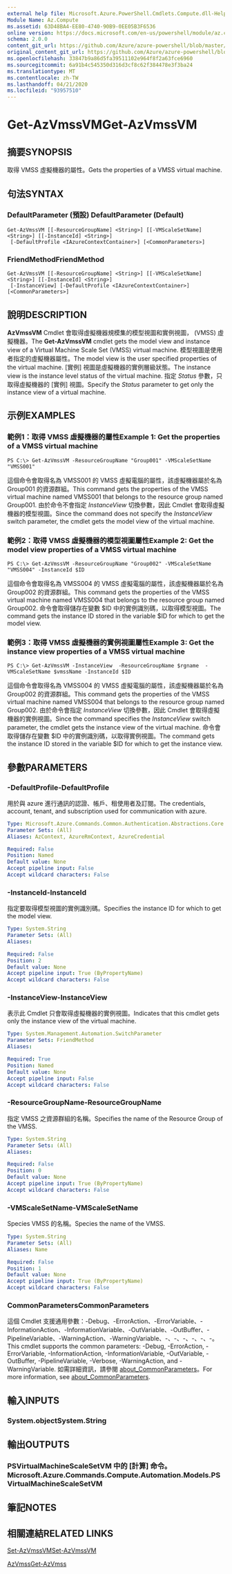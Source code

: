 ```yaml
---
external help file: Microsoft.Azure.PowerShell.Cmdlets.Compute.dll-Help.xml
Module Name: Az.Compute
ms.assetid: 63D48BA4-EE80-4740-90B9-0EE05B3F6536
online version: https://docs.microsoft.com/en-us/powershell/module/az.compute/get-azvmssvm
schema: 2.0.0
content_git_url: https://github.com/Azure/azure-powershell/blob/master/src/Compute/Compute/help/Get-AzVmssVM.md
original_content_git_url: https://github.com/Azure/azure-powershell/blob/master/src/Compute/Compute/help/Get-AzVmssVM.md
ms.openlocfilehash: 33847b9a86d5fa39511102e964f8f2a63fce6960
ms.sourcegitcommit: 6a91b4c545350d316d3cf8c62f384478e3f3ba24
ms.translationtype: MT
ms.contentlocale: zh-TW
ms.lasthandoff: 04/21/2020
ms.locfileid: "93957510"
---
```

# <span data-ttu-id="34dba-101">Get-AzVmssVM</span><span class="sxs-lookup"><span data-stu-id="34dba-101">Get-AzVmssVM</span></span>

## <span data-ttu-id="34dba-102">摘要</span><span class="sxs-lookup"><span data-stu-id="34dba-102">SYNOPSIS</span></span>
<span data-ttu-id="34dba-103">取得 VMSS 虛擬機器的屬性。</span><span class="sxs-lookup"><span data-stu-id="34dba-103">Gets the properties of a VMSS virtual machine.</span></span>

## <span data-ttu-id="34dba-104">句法</span><span class="sxs-lookup"><span data-stu-id="34dba-104">SYNTAX</span></span>

### <span data-ttu-id="34dba-105">DefaultParameter (預設) </span><span class="sxs-lookup"><span data-stu-id="34dba-105">DefaultParameter (Default)</span></span>
```
Get-AzVmssVM [[-ResourceGroupName] <String>] [[-VMScaleSetName] <String>] [[-InstanceId] <String>]
 [-DefaultProfile <IAzureContextContainer>] [<CommonParameters>]
```

### <span data-ttu-id="34dba-106">FriendMethod</span><span class="sxs-lookup"><span data-stu-id="34dba-106">FriendMethod</span></span>
```
Get-AzVmssVM [[-ResourceGroupName] <String>] [[-VMScaleSetName] <String>] [[-InstanceId] <String>]
 [-InstanceView] [-DefaultProfile <IAzureContextContainer>] [<CommonParameters>]
```

## <span data-ttu-id="34dba-107">說明</span><span class="sxs-lookup"><span data-stu-id="34dba-107">DESCRIPTION</span></span>
<span data-ttu-id="34dba-108">**AzVmssVM** Cmdlet 會取得虛擬機器規模集的模型視圖和實例視圖， (VMSS) 虛擬機器。</span><span class="sxs-lookup"><span data-stu-id="34dba-108">The **Get-AzVmssVM** cmdlet gets the model view and instance view of a Virtual Machine Scale Set (VMSS) virtual machine.</span></span>
<span data-ttu-id="34dba-109">模型視圖是使用者指定的虛擬機器屬性。</span><span class="sxs-lookup"><span data-stu-id="34dba-109">The model view is the user specified properties of the virtual machine.</span></span>
<span data-ttu-id="34dba-110">[實例] 視圖是虛擬機器的實例層級狀態。</span><span class="sxs-lookup"><span data-stu-id="34dba-110">The instance view is the instance level status of the virtual machine.</span></span>
<span data-ttu-id="34dba-111">指定 *Status* 參數，只取得虛擬機器的 [實例] 視圖。</span><span class="sxs-lookup"><span data-stu-id="34dba-111">Specify the *Status* parameter to get only the instance view of a virtual machine.</span></span>

## <span data-ttu-id="34dba-112">示例</span><span class="sxs-lookup"><span data-stu-id="34dba-112">EXAMPLES</span></span>

### <span data-ttu-id="34dba-113">範例1：取得 VMSS 虛擬機器的屬性</span><span class="sxs-lookup"><span data-stu-id="34dba-113">Example 1: Get the properties of a VMSS virtual machine</span></span>
```
PS C:\> Get-AzVmssVM -ResourceGroupName "Group001" -VMScaleSetName "VMSS001"
```

<span data-ttu-id="34dba-114">這個命令會取得名為 VMSS001 的 VMSS 虛擬電腦的屬性，該虛擬機器屬於名為 Group001 的資源群組。</span><span class="sxs-lookup"><span data-stu-id="34dba-114">This command gets the properties of the VMSS virtual machine named VMSS001 that belongs to the resource group named Group001.</span></span>
<span data-ttu-id="34dba-115">由於命令不會指定 *InstanceView* 切換參數，因此 Cmdlet 會取得虛擬機器的模型視圖。</span><span class="sxs-lookup"><span data-stu-id="34dba-115">Since the command does not specify the *InstanceView* switch parameter, the cmdlet gets the model view of the virtual machine.</span></span>

### <span data-ttu-id="34dba-116">範例2：取得 VMSS 虛擬機器的模型視圖屬性</span><span class="sxs-lookup"><span data-stu-id="34dba-116">Example 2: Get the model view properties of a VMSS virtual machine</span></span>
```
PS C:\> Get-AzVmssVM -ResourceGroupName "Group002" -VMScaleSetName "VMSS004" -InstanceId $ID
```

<span data-ttu-id="34dba-117">這個命令會取得名為 VMSS004 的 VMSS 虛擬電腦的屬性，該虛擬機器屬於名為 Group002 的資源群組。</span><span class="sxs-lookup"><span data-stu-id="34dba-117">This command gets the properties of the VMSS virtual machine named VMSS004 that belongs to the resource group named Group002.</span></span>
<span data-ttu-id="34dba-118">命令會取得儲存在變數 $ID 中的實例識別碼，以取得模型視圖。</span><span class="sxs-lookup"><span data-stu-id="34dba-118">The command gets the instance ID stored in the variable $ID for which to get the model view.</span></span>

### <span data-ttu-id="34dba-119">範例3：取得 VMSS 虛擬機器的實例視圖屬性</span><span class="sxs-lookup"><span data-stu-id="34dba-119">Example 3: Get the instance view properties of a VMSS virtual machine</span></span>
```
PS C:\> Get-AzVmssVM -InstanceView  -ResourceGroupName $rgname  -VMScaleSetName $vmssName -InstanceId $ID
```

<span data-ttu-id="34dba-120">這個命令會取得名為 VMSS004 的 VMSS 虛擬電腦的屬性，該虛擬機器屬於名為 Group002 的資源群組。</span><span class="sxs-lookup"><span data-stu-id="34dba-120">This command gets the properties of the VMSS virtual machine named VMSS004 that belongs to the resource group named Group002.</span></span>
<span data-ttu-id="34dba-121">由於命令會指定 *InstanceView* 切換參數，因此 Cmdlet 會取得虛擬機器的實例視圖。</span><span class="sxs-lookup"><span data-stu-id="34dba-121">Since the command specifies the *InstanceView* switch parameter, the cmdlet gets the instance view of the virtual machine.</span></span>
<span data-ttu-id="34dba-122">命令會取得儲存在變數 $ID 中的實例識別碼，以取得實例視圖。</span><span class="sxs-lookup"><span data-stu-id="34dba-122">The command gets the instance ID stored in the variable $ID for which to get the instance view.</span></span>

## <span data-ttu-id="34dba-123">參數</span><span class="sxs-lookup"><span data-stu-id="34dba-123">PARAMETERS</span></span>

### <span data-ttu-id="34dba-124">-DefaultProfile</span><span class="sxs-lookup"><span data-stu-id="34dba-124">-DefaultProfile</span></span>
<span data-ttu-id="34dba-125">用於與 azure 進行通訊的認證、帳戶、租使用者及訂閱。</span><span class="sxs-lookup"><span data-stu-id="34dba-125">The credentials, account, tenant, and subscription used for communication with azure.</span></span>

```yaml
Type: Microsoft.Azure.Commands.Common.Authentication.Abstractions.Core.IAzureContextContainer
Parameter Sets: (All)
Aliases: AzContext, AzureRmContext, AzureCredential

Required: False
Position: Named
Default value: None
Accept pipeline input: False
Accept wildcard characters: False
```

### <span data-ttu-id="34dba-126">-InstanceId</span><span class="sxs-lookup"><span data-stu-id="34dba-126">-InstanceId</span></span>
<span data-ttu-id="34dba-127">指定要取得模型視圖的實例識別碼。</span><span class="sxs-lookup"><span data-stu-id="34dba-127">Specifies the instance ID for which to get the model view.</span></span>

```yaml
Type: System.String
Parameter Sets: (All)
Aliases:

Required: False
Position: 2
Default value: None
Accept pipeline input: True (ByPropertyName)
Accept wildcard characters: False
```

### <span data-ttu-id="34dba-128">-InstanceView</span><span class="sxs-lookup"><span data-stu-id="34dba-128">-InstanceView</span></span>
<span data-ttu-id="34dba-129">表示此 Cmdlet 只會取得虛擬機器的實例視圖。</span><span class="sxs-lookup"><span data-stu-id="34dba-129">Indicates that this cmdlet gets only the instance view of the virtual machine.</span></span>

```yaml
Type: System.Management.Automation.SwitchParameter
Parameter Sets: FriendMethod
Aliases:

Required: True
Position: Named
Default value: None
Accept pipeline input: False
Accept wildcard characters: False
```

### <span data-ttu-id="34dba-130">-ResourceGroupName</span><span class="sxs-lookup"><span data-stu-id="34dba-130">-ResourceGroupName</span></span>
<span data-ttu-id="34dba-131">指定 VMSS 之資源群組的名稱。</span><span class="sxs-lookup"><span data-stu-id="34dba-131">Specifies the name of the Resource Group of the VMSS.</span></span>

```yaml
Type: System.String
Parameter Sets: (All)
Aliases:

Required: False
Position: 0
Default value: None
Accept pipeline input: True (ByPropertyName)
Accept wildcard characters: False
```

### <span data-ttu-id="34dba-132">-VMScaleSetName</span><span class="sxs-lookup"><span data-stu-id="34dba-132">-VMScaleSetName</span></span>
<span data-ttu-id="34dba-133">Species VMSS 的名稱。</span><span class="sxs-lookup"><span data-stu-id="34dba-133">Species the name of the VMSS.</span></span>

```yaml
Type: System.String
Parameter Sets: (All)
Aliases: Name

Required: False
Position: 1
Default value: None
Accept pipeline input: True (ByPropertyName)
Accept wildcard characters: False
```

### <span data-ttu-id="34dba-134">CommonParameters</span><span class="sxs-lookup"><span data-stu-id="34dba-134">CommonParameters</span></span>
<span data-ttu-id="34dba-135">這個 Cmdlet 支援通用參數：-Debug、-ErrorAction、-ErrorVariable、-InformationAction、-InformationVariable、-OutVariable、-OutBuffer、-PipelineVariable、-WarningAction、-WarningVariable、-、-、-、-、-、-。</span><span class="sxs-lookup"><span data-stu-id="34dba-135">This cmdlet supports the common parameters: -Debug, -ErrorAction, -ErrorVariable, -InformationAction, -InformationVariable, -OutVariable, -OutBuffer, -PipelineVariable, -Verbose, -WarningAction, and -WarningVariable.</span></span> <span data-ttu-id="34dba-136">如需詳細資訊，請參閱 [about_CommonParameters](http://go.microsoft.com/fwlink/?LinkID=113216)。</span><span class="sxs-lookup"><span data-stu-id="34dba-136">For more information, see [about_CommonParameters](http://go.microsoft.com/fwlink/?LinkID=113216).</span></span>

## <span data-ttu-id="34dba-137">輸入</span><span class="sxs-lookup"><span data-stu-id="34dba-137">INPUTS</span></span>

### <span data-ttu-id="34dba-138">System.object</span><span class="sxs-lookup"><span data-stu-id="34dba-138">System.String</span></span>

## <span data-ttu-id="34dba-139">輸出</span><span class="sxs-lookup"><span data-stu-id="34dba-139">OUTPUTS</span></span>

### <span data-ttu-id="34dba-140">PSVirtualMachineScaleSetVM 中的 [計算] 命令。</span><span class="sxs-lookup"><span data-stu-id="34dba-140">Microsoft.Azure.Commands.Compute.Automation.Models.PSVirtualMachineScaleSetVM</span></span>

## <span data-ttu-id="34dba-141">筆記</span><span class="sxs-lookup"><span data-stu-id="34dba-141">NOTES</span></span>

## <span data-ttu-id="34dba-142">相關連結</span><span class="sxs-lookup"><span data-stu-id="34dba-142">RELATED LINKS</span></span>

[<span data-ttu-id="34dba-143">Set-AzVmssVM</span><span class="sxs-lookup"><span data-stu-id="34dba-143">Set-AzVmssVM</span></span>](./Set-AzVmssVM.md)

[<span data-ttu-id="34dba-144">AzVmss</span><span class="sxs-lookup"><span data-stu-id="34dba-144">Get-AzVmss</span></span>](./Get-AzVmss.md)


